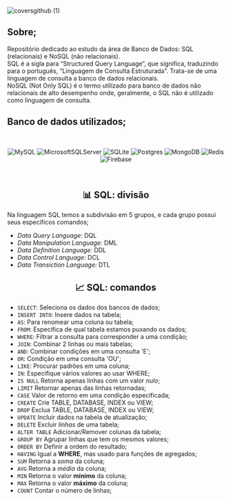 
![coversgithub (1)](https://user-images.githubusercontent.com/101408372/172511472-729e7d3d-6d47-427e-be29-54b018205496.gif)

## **Sobre;**
Repositório dedicado ao estudo da área de Banco de Dados: SQL (relacionais) e NoSQL (não relacionais). <br> SQL é a sigla para “Structured Query Language”, que significa, traduzindo para o português, “Linguagem de Consulta Estruturada”. Trata-se de uma linguagem de consulta a banco de dados relacionais. <br> NoSQL (Not Only SQL) é o termo utilizado para banco de dados não relacionais de alto desempenho onde, geralmente, o SQL não é utilizado como linguagem de consulta.

## **Banco de dados utilizados;**

<br>

<div align="center">

![MySQL](https://img.shields.io/badge/mysql-%2300f.svg?style=for-the-badge&logo=mysql&logoColor=white) ![MicrosoftSQLServer](https://img.shields.io/badge/Microsoft%20SQL%20Sever-CC2927?style=for-the-badge&logo=microsoft%20sql%20server&logoColor=white) ![SQLite](https://img.shields.io/badge/sqlite-%2307405e.svg?style=for-the-badge&logo=sqlite&logoColor=white)  ![Postgres](https://img.shields.io/badge/postgres-%23316192.svg?style=for-the-badge&logo=postgresql&logoColor=white) ![MongoDB](https://img.shields.io/badge/MongoDB-%234ea94b.svg?style=for-the-badge&logo=mongodb&logoColor=white) ![Redis](https://img.shields.io/badge/redis-%23DD0031.svg?style=for-the-badge&logo=redis&logoColor=white) 	![Firebase](https://img.shields.io/badge/Firebase-039BE5?style=for-the-badge&logo=Firebase&logoColor=white)

</div>
<br>

<h2 align="center"> 📊 SQL: divisão</h2>

Na linguagem SQL temos a subdivisão em 5 grupos, e cada grupo possui seus especificos comandos;
- *Data Query Language:*  DQL 
- *Data Manipulation Language:* DML 
- *Data Definition Language:* DDL 
-  *Data Control Language:* DCL 
- *Data Transiction Language:* DTL

<h2 align="center"> 📈 SQL: comandos</h2>

- `SELECT`: Seleciona os dados dos bancos de dados;
- `INSERT INTO`: Insere dados na tabela;
- `AS`: Para renomear uma coluna ou tabela; 
- `FROM`: Especifica de qual tabela estamos puxando os dados;
- `WHERE`: Filtrar a consulta para corresponder a uma condição; 
- `JOIN`: Combinar 2 linhas ou mais tabelas;
- `AND`: Combinar condições em uma consulta 'E';
- `OR`: Condição em uma consulta 'OU';
- `LIKE`: Procurar padrões em uma coluna;
- `IN`: Especifique vários valores ao usar WHERE; 
- `IS NULL` Retorna apenas linhas com um valor *nulo*; 
- `LIMIT` Retornar apenas das linhas retornadas; 
- `CASE` Valor de retorno em uma condição especificada; 
- `CREATE` Crie TABLE, DATABASE, INDEX ou VIEW;
- `DROP` Exclua TABLE, DATABASE, INDEX ou VIEW;
- `UPDATE` Incluir dados na tabela de atualização;
- `DELETE` Excluir *linhas* de uma tabela; 
- `ALTER TABLE` Adicionar/Remover colunas da tabela; 
- `GROUP BY` Agrupar linhas que tem os mesmos valores; 
- `ORDER BY` Definir a ordem do resultado;
- `HAVING` Igual a **WHERE**, mas usado para funções de agregados; 
- `SUM` Retorna a *soma* da coluna; 
- `AVG` Retorna a *média* da coluna; 
- `MIN` Retorna o valor **mínimo** da coluna;
- `MAX` Retorna o valor **máximo** da coluna;
- `COUNT` Contar o número de linhas;  





